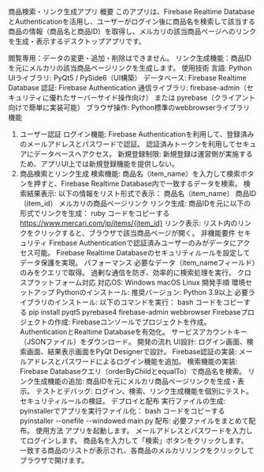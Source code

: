 商品検索・リンク生成アプリ
概要
このアプリは、Firebase Realtime DatabaseとAuthenticationを活用し、ユーザーがログイン後に商品名を検索して該当する商品の情報（商品名と商品ID）を取得し、メルカリの該当商品ページへのリンクを生成・表示するデスクトップアプリです。

閲覧専用：データの変更・追加・削除はできません。
リンク生成機能：商品IDを元にメルカリの該当商品ページリンクを生成します。
使用技術
言語: Python
UIライブラリ: PyQt5 / PySide6（UI構築）
データベース: Firebase Realtime Database
認証: Firebase Authentication
通信ライブラリ:
firebase-admin（セキュリティに優れたサーバーサイド操作向け）
または pyrebase（クライアント向けで簡単に実装可能）
ブラウザ操作:
Python標準のwebbrowserライブラリ
機能
1. ユーザー認証
ログイン機能:
Firebase Authenticationを利用して、登録済みのメールアドレスとパスワードで認証。
認証済みトークンを利用してセキュアにデータベースへアクセス。
新規登録制限:
新規登録は運営側が実施するため、アプリUI上では新規登録機能を提供しない。
2. 商品検索とリンク生成
検索機能:
商品名（item_name）を入力して検索ボタンを押すと、Firebase Realtime Database内で一致するデータを検索。
検索結果表示:
以下の情報をリスト形式で表示：
商品名（item_name）
商品ID（item_id）
メルカリの商品ページリンク
リンク生成:
商品IDを元に以下の形式でリンクを生成：
ruby
コードをコピーする
https://www.mercari.com/jp/items/{item_id}
リンク表示:
リスト内のリンクをクリックすると、ブラウザで該当商品ページが開く。
非機能要件
セキュリティ
Firebase Authenticationで認証済みユーザーのみがデータにアクセス可能。
Firebase Realtime Databaseのセキュリティルールを設定してデータ保護を実現。
パフォーマンス
必要なデータ（item_nameフィールド）のみをクエリで取得。
過剰な通信を防ぎ、効率的に検索処理を実行。
クロスプラットフォーム対応
対応OS:
Windows
macOS
Linux
開発手順
環境セットアップ
Pythonのインストール:
推奨バージョン: Python 3.9以上
必要ライブラリのインストール:
以下のコマンドを実行：
bash
コードをコピーする
pip install pyqt5 pyrebase4 firebase-admin webbrowser
Firebaseプロジェクトの作成:
Firebaseコンソールでプロジェクトを作成。
AuthenticationとRealtime Databaseを有効化。
サービスアカウントキー（JSONファイル）をダウンロード。
開発の流れ
UI設計:
ログイン画面、検索画面、結果表示画面をPyQt Designerで設計。
Firebase認証の実装:
メールアドレスとパスワードによるログイン機能を追加。
検索機能の実装:
Firebase Databaseクエリ（orderByChildとequalTo）で商品名を検索。
リンク生成機能の追加:
商品IDを元にメルカリ商品ページリンクを生成・表示。
テストとデバッグ:
ログイン、検索、リンク生成機能を個別にテスト。
セキュリティルールの検証。
デプロイと配布
実行ファイルの生成:
pyinstallerでアプリを実行ファイル化：
bash
コードをコピーする
pyinstaller --onefile --windowed main.py
配布:
必要ファイルをまとめて配布。
使用方法
アプリを起動します。
メールアドレスとパスワードを入力してログインします。
商品名を入力して「検索」ボタンをクリックします。
一致する商品のリストが表示され、各商品のメルカリリンクをクリックしてブラウザで開けます。
